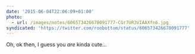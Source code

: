 ```yaml
---
date: '2015-06-04T22:06:09+01:00'
photo:
  - url: /images/notes/606573426678091777-CGr7UR3VIAAXfn6.jpg
syndicated: 'https://twitter.com/roobottom/status/606573426678091777'
---
```

Oh, ok then, I guess you _are_ kinda cute… 
